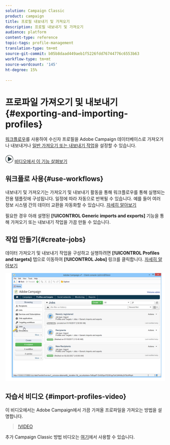 ```yaml
---
solution: Campaign Classic
product: campaign
title: 프로필 내보내기 및 가져오기
description: 프로필 내보내기 및 가져오기
audience: platform
content-type: reference
topic-tags: profile-management
translation-type: tm+mt
source-git-commit: b05b8daad449aeb1f5226fdd76744776c6553b63
workflow-type: tm+mt
source-wordcount: '145'
ht-degree: 15%

---
```



# 프로파일 가져오기 및 내보내기{#exporting-and-importing-profiles}

[워크플로우](#use-workflows)를 사용하여 수신자 프로필을 Adobe Campaign 데이터베이스로 가져오거나 내보내거나 [일반 가져오기 또는 내보내기 작업](#create-jobs)을 설정할 수 있습니다.

![](assets/do-not-localize/how-to-video.png) [비디오에서 이 기능 살펴보기](#import-profiles-video)

## 워크플로 사용{#use-workflows}

내보내기 및 가져오기는 가져오기 및 내보내기 활동을 통해 워크플로우를 통해 실행되는 전용 템플릿에 구성됩니다. 일정에 따라 자동으로 반복될 수 있습니다. 예를 들어 여러 정보 시스템 간의 데이터 교환을 자동화할 수 있습니다. [자세히 알아보기](../../platform/using/import-export-workflows.md#best-practices-when-importing-data)

필요한 경우 아래 설명된 **[!UICONTROL Generic imports and exports]** 기능을 통해 가져오기 또는 내보내기 작업을 가끔 만들 수 있습니다.

## 작업 만들기{#create-jobs}

데이터 가져오기 및 내보내기 작업을 구성하고 실행하려면 **[!UICONTROL Profiles and targets]** 탭으로 이동하여 **[!UICONTROL Jobs]** 링크를 클릭합니다. [자세히 알아보기](../../platform/using/about-generic-imports-exports.md)

![](assets/s_ncs_user_interface_import_link.png)


## 자습서 비디오 {#import-profiles-video}

이 비디오에서는 Adobe Campaign에서 가끔 가져올 프로파일을 가져오는 방법을 설명합니다.

>[!VIDEO](https://video.tv.adobe.com/v/25608?quality=12)

추가 Campaign Classic 방법 비디오는 [여기](https://experienceleague.adobe.com/docs/campaign-classic-learn/tutorials/overview.html?lang=ko)에서 사용할 수 있습니다.